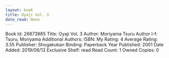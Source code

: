 ```yaml
---
layout: book
title: Oyaji Vol. 3
date_read: None
---
```


Book Id: 26873985
Title: Oyaji Vol. 3
Author: Moriyama Tsuru
Author l-f: Tsuru, Moriyama
Additional Authors: 
ISBN: 
My Rating: 4
Average Rating: 3.55
Publisher: Shogakukan
Binding: Paperback
Year Published: 2001
Date Added: 2019/06/13
Exclusive Shelf: read
Read Count: 1
Owned Copies: 0

